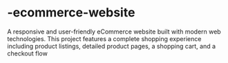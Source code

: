 # -ecommerce-website
A responsive and user-friendly eCommerce website built with modern web technologies. This project features a complete shopping experience including product listings, detailed product pages, a shopping cart, and a checkout flow
